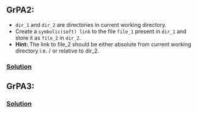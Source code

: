 ## GrPA2:
- `dir_1` and `dir_2` are directories in current working directory.
- Create a `symbolic(soft) link` to the file `file_1` present in `dir_1` and store it as `file_2` in `dir_2`.
- **Hint:** The link to file_2 should be either absolute from current working directory i.e. / or relative to dir_2.

### [Solution](https://github.com/alokg-812/IIT-Madras/blob/main/SystemCommands/Week2/GRPA/grpa2.bash)


## GrPA3:


### [Solution](https://github.com/alokg-812/IIT-Madras/blob/main/SystemCommands/Week2/GRPA/grpa3.bash)
